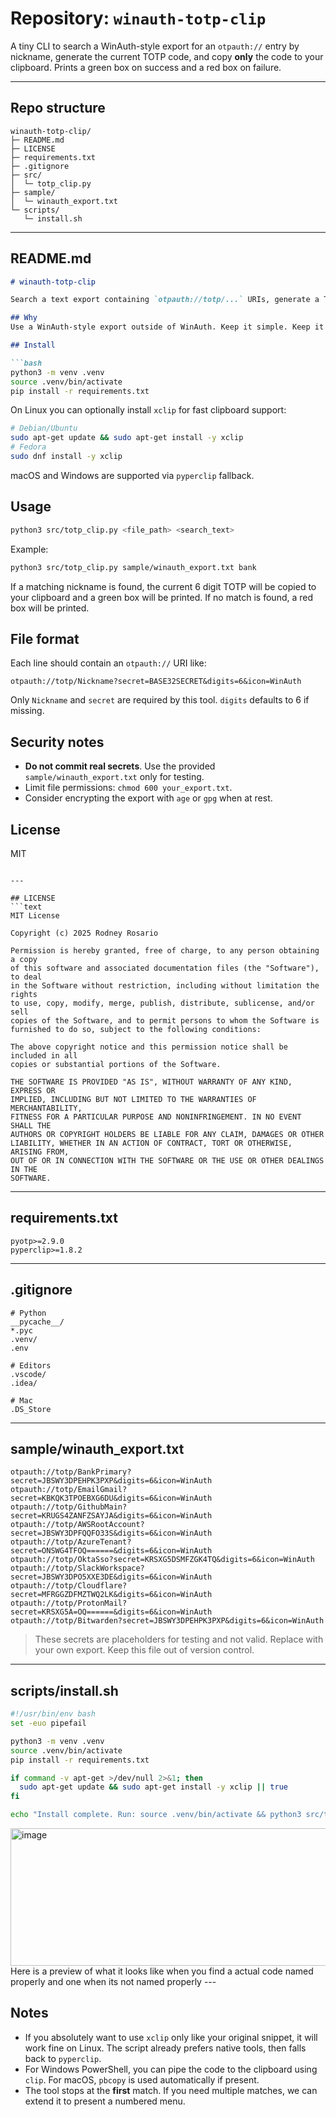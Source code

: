 # Repository: `winauth-totp-clip`

A tiny CLI to search a WinAuth-style export for an `otpauth://` entry by nickname, generate the current TOTP code, and copy **only** the code to your clipboard. Prints a green box on success and a red box on failure.

---

## Repo structure
```
winauth-totp-clip/
├─ README.md
├─ LICENSE
├─ requirements.txt
├─ .gitignore
├─ src/
│  └─ totp_clip.py
├─ sample/
│  └─ winauth_export.txt
└─ scripts/
   └─ install.sh
```

---

## README.md
```markdown
# winauth-totp-clip

Search a text export containing `otpauth://totp/...` URIs, generate a TOTP for the first nickname match, and copy the code to your clipboard.

## Why
Use a WinAuth-style export outside of WinAuth. Keep it simple. Keep it local. No network.

## Install

```bash
python3 -m venv .venv
source .venv/bin/activate
pip install -r requirements.txt
```

On Linux you can optionally install `xclip` for fast clipboard support:
```bash
# Debian/Ubuntu
sudo apt-get update && sudo apt-get install -y xclip
# Fedora
sudo dnf install -y xclip
```

macOS and Windows are supported via `pyperclip` fallback.

## Usage

```bash
python3 src/totp_clip.py <file_path> <search_text>
```

Example:
```bash
python3 src/totp_clip.py sample/winauth_export.txt bank
```

If a matching nickname is found, the current 6 digit TOTP will be copied to your clipboard and a green box will be printed. If no match is found, a red box will be printed.

## File format
Each line should contain an `otpauth://` URI like:
```
otpauth://totp/Nickname?secret=BASE32SECRET&digits=6&icon=WinAuth
```
Only `Nickname` and `secret` are required by this tool. `digits` defaults to 6 if missing.

## Security notes
- **Do not commit real secrets**. Use the provided `sample/winauth_export.txt` only for testing.
- Limit file permissions: `chmod 600 your_export.txt`.
- Consider encrypting the export with `age` or `gpg` when at rest.

## License
MIT
```

---

## LICENSE
```text
MIT License

Copyright (c) 2025 Rodney Rosario

Permission is hereby granted, free of charge, to any person obtaining a copy
of this software and associated documentation files (the "Software"), to deal
in the Software without restriction, including without limitation the rights
to use, copy, modify, merge, publish, distribute, sublicense, and/or sell
copies of the Software, and to permit persons to whom the Software is
furnished to do so, subject to the following conditions:

The above copyright notice and this permission notice shall be included in all
copies or substantial portions of the Software.

THE SOFTWARE IS PROVIDED "AS IS", WITHOUT WARRANTY OF ANY KIND, EXPRESS OR
IMPLIED, INCLUDING BUT NOT LIMITED TO THE WARRANTIES OF MERCHANTABILITY,
FITNESS FOR A PARTICULAR PURPOSE AND NONINFRINGEMENT. IN NO EVENT SHALL THE
AUTHORS OR COPYRIGHT HOLDERS BE LIABLE FOR ANY CLAIM, DAMAGES OR OTHER
LIABILITY, WHETHER IN AN ACTION OF CONTRACT, TORT OR OTHERWISE, ARISING FROM,
OUT OF OR IN CONNECTION WITH THE SOFTWARE OR THE USE OR OTHER DEALINGS IN THE
SOFTWARE.
```

---

## requirements.txt
```text
pyotp>=2.9.0
pyperclip>=1.8.2
```

---

## .gitignore
```gitignore
# Python
__pycache__/
*.pyc
.venv/
.env

# Editors
.vscode/
.idea/

# Mac
.DS_Store
```
---

## sample/winauth_export.txt
```text
otpauth://totp/BankPrimary?secret=JBSWY3DPEHPK3PXP&digits=6&icon=WinAuth
otpauth://totp/EmailGmail?secret=KBKQK3TPOEBXG6DU&digits=6&icon=WinAuth
otpauth://totp/GithubMain?secret=KRUGS4ZANFZSAYJA&digits=6&icon=WinAuth
otpauth://totp/AWSRootAccount?secret=JBSWY3DPFQQFO33S&digits=6&icon=WinAuth
otpauth://totp/AzureTenant?secret=ONSWG4TFOQ======&digits=6&icon=WinAuth
otpauth://totp/OktaSso?secret=KRSXG5DSMFZGK4TQ&digits=6&icon=WinAuth
otpauth://totp/SlackWorkspace?secret=JBSWY3DPO5XXE3DE&digits=6&icon=WinAuth
otpauth://totp/Cloudflare?secret=MFRGGZDFMZTWQ2LK&digits=6&icon=WinAuth
otpauth://totp/ProtonMail?secret=KRSXG5A=OQ======&digits=6&icon=WinAuth
otpauth://totp/Bitwarden?secret=JBSWY3DPEHPK3PXP&digits=6&icon=WinAuth
```

> These secrets are placeholders for testing and not valid. Replace with your own export. Keep this file out of version control.

---

## scripts/install.sh
```bash
#!/usr/bin/env bash
set -euo pipefail

python3 -m venv .venv
source .venv/bin/activate
pip install -r requirements.txt

if command -v apt-get >/dev/null 2>&1; then
  sudo apt-get update && sudo apt-get install -y xclip || true
fi

echo "Install complete. Run: source .venv/bin/activate && python3 src/totp_clip.py sample/winauth_export.txt bank"
```

<img width="626" height="220" alt="image" src="https://github.com/user-attachments/assets/f88d9418-b302-451f-969d-0d0276f16763" />
Here is a preview of what it looks like when you find a actual code named properly and one when its not named properly
---

## Notes
- If you absolutely want to use `xclip` only like your original snippet, it will work fine on Linux. The script already prefers native tools, then falls back to `pyperclip`.
- For Windows PowerShell, you can pipe the code to the clipboard using `clip`. For macOS, `pbcopy` is used automatically if present.
- The tool stops at the **first** match. If you need multiple matches, we can extend it to present a numbered menu.
